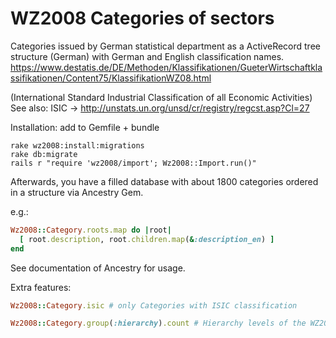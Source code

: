# WZ2008 Categories of sectors

Categories issued by German statistical department as a ActiveRecord tree structure (German) with German and English classification names.
https://www.destatis.de/DE/Methoden/Klassifikationen/GueterWirtschaftklassifikationen/Content75/KlassifikationWZ08.html

(International Standard Industrial Classification of all Economic Activities)
See also: ISIC -> http://unstats.un.org/unsd/cr/registry/regcst.asp?Cl=27

Installation: add to Gemfile + bundle

```
rake wz2008:install:migrations
rake db:migrate
rails r "require 'wz2008/import'; Wz2008::Import.run()"
```

Afterwards, you have a filled database with about 1800 categories ordered in a structure via Ancestry Gem.


e.g.:

```ruby
Wz2008::Category.roots.map do |root|
  [ root.description, root.children.map(&:description_en) ]
end
```

See documentation of Ancestry for usage.


Extra features:

```ruby
Wz2008::Category.isic # only Categories with ISIC classification

Wz2008::Category.group(:hierarchy).count # Hierarchy levels of the WZ2008
```
